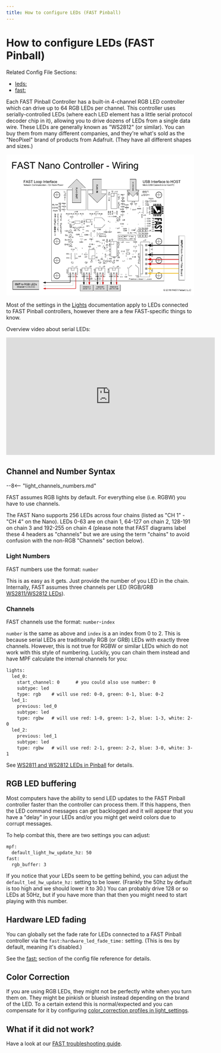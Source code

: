 ```yaml
---
title: How to configure LEDs (FAST Pinball)
---
```


# How to configure LEDs (FAST Pinball)


Related Config File Sections:

* [leds:](../../config/leds.md)
* [fast:](../../config/fast.md)

Each FAST Pinball Controller has a built-in 4-channel RGB LED controller
which can drive up to 64 RGB LEDs per channel. This controller uses
serially-controlled LEDs (where each LED element has a little serial
protocol decoder chip in it), allowing you to drive dozens of LEDs from
a single data wire. These LEDs are generally known as "WS2812" (or
similar). You can buy them from many different companies, and they're
what's sold as the "NeoPixel" brand of products from Adafruit. (They
have all different shapes and sizes.)

![image](/hardware/images/fast-nano.png)

Most of the settings in the [Lights](../../mechs/lights/index.md) documentation apply to LEDs connected to FAST Pinball
controllers, however there are a few FAST-specific things to know.

Overview video about serial LEDs:

<div class="video-wrapper">
<iframe width="560" height="315" src="https://www.youtube.com/embed/Q9BG9T7Kj4A" title="YouTube video player" frameborder="0" allow="accelerometer; autoplay; clipboard-write; encrypted-media; gyroscope; picture-in-picture" allowfullscreen></iframe>
</div>

## Channel and Number Syntax

--8<-- "light_channels_numbers.md"

FAST assumes RGB lights by default. For everything else (i.e. RGBW) you
have to use channels.

The FAST Nano supports 256 LEDs across four chains (listed as "CH 1" -
"CH 4" on the Nano). LEDs 0-63 are on chain 1, 64-127 on chain 2,
128-191 on chain 3 and 192-255 on chain 4 (please note that FAST
diagrams label these 4 headers as "channels" but we are using the term
"chains" to avoid confusion with the non-RGB "Channels" section
below).

### Light Numbers

FAST numbers use the format: `number`

This is as easy as it gets. Just provide the number of you LED in the
chain. Internally, FAST assumes three channels per LED (RGB/GRB
[WS2811/WS2812 LEDs](../../mechs/lights/ws2812.md)).

### Channels

FAST channels use the format: `number`-`index`

`number` is the same as above and `index` is a an index from 0 to 2.
This is because serial LEDs are traditionally RGB (or GRB) LEDs with
exactly three channels. However, this is not true for RGBW or similar
LEDs which do not work with this style of numbering. Luckily, you can
chain them instead and have MPF calculate the internal channels for you:

``` mpf-config
lights:
  led_0:
    start_channel: 0      # you could also use number: 0
    subtype: led
    type: rgb    # will use red: 0-0, green: 0-1, blue: 0-2
  led_1:
    previous: led_0
    subtype: led
    type: rgbw   # will use red: 1-0, green: 1-2, blue: 1-3, white: 2-0
  led_2:
    previous: led_1
    subtype: led
    type: rgbw   # will use red: 2-1, green: 2-2, blue: 3-0, white: 3-1
```

See [WS2811 and WS2812 LEDs in Pinball](../../mechs/lights/ws2812.md) for details.

## RGB LED buffering

Most computers have the ability to send LED updates to the FAST Pinball
controller faster than the controller can process them. If this happens,
then the LED command messages can get backlogged and it will appear that
you have a "delay" in your LEDs and/or you might get weird colors due
to corrupt messages.

To help combat this, there are two settings you can adjust:

``` mpf-config
mpf:
  default_light_hw_update_hz: 50
fast:
  rgb_buffer: 3
```

If you notice that your LEDs seem to be getting behind, you can adjust
the `default_led_hw_update_hz:` setting to be lower. (Frankly the 50hz
by default is too high and we should lower it to 30.) You can probably
drive 128 or so LEDs at 50Hz, but if you have more than that then you
might need to start playing with this number.

## Hardware LED fading

You can globally set the fade rate for LEDs connected to a FAST Pinball
controller via the `fast:hardware_led_fade_time:` setting. (This is
`0ms` by default, meaning it's disabled.)

See the [fast:](../../config/fast.md) section of the
config file reference for details.

## Color Correction

If you are using RGB LEDs, they might not be perfectly white when you
turn them on. They might be pinkish or blueish instead depending on the
brand of the LED. To a certain extend this is normal/expected and you
can compensate for it by configuring
[color_correction profiles in light_settings](../../config/light_settings.md).

## What if it did not work?

Have a look at our
[FAST troubleshooting guide](../../troubleshooting/index.md).
